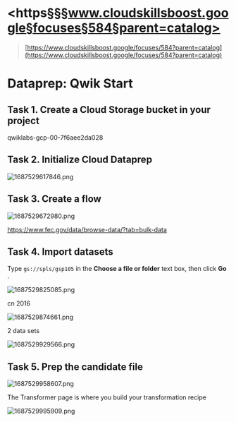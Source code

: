 # <https§§§www.cloudskillsboost.google§focuses§584§parent=catalog>

> [https://www.cloudskillsboost.google/focuses/584?parent=catalog](https://www.cloudskillsboost.google/focuses/584?parent=catalog)


# Dataprep: Qwik Start


## Task 1. Create a Cloud Storage bucket in your project

qwiklabs-gcp-00-7f6aee2da028


## Task 2. Initialize Cloud Dataprep

 ![1687529617846.png](./1687529617846.png)


## Task 3. Create a flow


 ![1687529672980.png](./1687529672980.png)


https://www.fec.gov/data/browse-data/?tab=bulk-data




## Task 4. Import datasets


Type `gs://spls/gsp105` in the **Choose a file or folder** text box, then click  **Go** .

 ![1687529825085.png](./1687529825085.png)



cn 2016

 ![1687529874661.png](./1687529874661.png)

2 data sets

 ![1687529929566.png](./1687529929566.png)




## Task 5. Prep the candidate file

 ![1687529958607.png](./1687529958607.png)


The Transformer page is where you build your transformation recipe



 ![1687529995909.png](./1687529995909.png)
